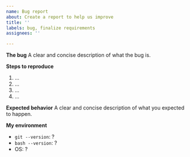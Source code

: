 ```yaml
---
name: Bug report
about: Create a report to help us improve
title: ''
labels: bug, finalize requirements
assignees: ''

---
```


**The bug**
A clear and concise description of what the bug is.

**Steps to reproduce**
1. ...
2. ...
3. ...
4. ...

**Expected behavior**
A clear and concise description of what you expected to happen.

**My environment**
- `git --version`:  ?
- `bash --version`: ?
-  OS: ?
